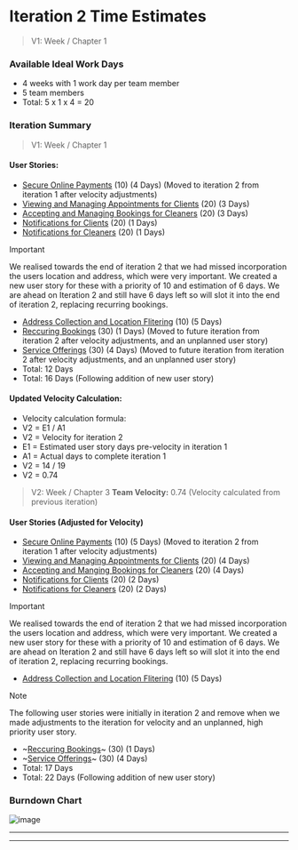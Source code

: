 # Iteration 2 Time Estimates

>  V1: Week / Chapter 1 
### Available Ideal Work Days
- 4 weeks with 1 work day per team member
- 5 team members
- Total: 5 x 1 x 4 = 20 

### Iteration Summary
> V1: Week / Chapter 1
#### User Stories:
- [Secure Online Payments](user_stories/secure_online_payments.md) (10) (4 Days) (Moved to iteration 2 from iteration 1 after velocity adjustments)
- [Viewing and Managing Appointments for Clients](user_stories/viewing_and_managing_appointments_for_clients.md) (20) (3 Days)
- [Accepting and Managing Bookings for Cleaners](user_stories/accepting_and_managing_bookings_for_cleaners.md) (20) (3 Days)
- [Notifications for Clients](user_stories/notifications_for_clients.md) (20) (1 Days)
- [Notifications for Cleaners](user_stories/notifications_for_cleaners.md) (20) (1 Days)
> [!IMPORTANT]
> We realised towards the end of iteration 2 that we had missed incorporation the users location and address, which were very important. We created a new user story for these with a priority of 10 and estimation of 6 days. We are ahead on Iteration 2 and still have 6 days left so will slot it into the end of iteration 2, replacing recurring bookings. 
- [Address Collection and Location Flitering](user_stories/Address_Collection_and_Location_Filtering.md) (10) (5 Days)
- [Reccuring Bookings](user_stories/recurring_bookings.md) (30) (1 Days) (Moved to future iteration from iteration 2 after velocity adjustments, and an unplanned user story)
- [Service Offerings](user_stories/service_offerings.md) (30) (4 Days) (Moved to future iteration from iteration 2 after velocity adjustments, and an unplanned user story)
- Total: 12 Days
- Total: 16 Days (Following addition of new user story)

#### Updated Velocity Calculation:
- Velocity calculation formula:
- V2 = E1 / A1
- V2 = Velocity for iteration 2
- E1 = Estimated user story days pre-velocity in iteration 1
- A1 = Actual days to complete iteration 1
- V2 = 14 / 19
- V2 = 0.74

>V2: Week / Chapter 3
**Team Velocity:** 0.74 (Velocity calculated from previous iteration)
#### User Stories (Adjusted for Velocity)
- [Secure Online Payments](user_stories/secure_online_payments.md) (10) (5 Days) (Moved to iteration 2 from iteration 1 after velocity adjustments)
- [Viewing and Managing Appointments for Clients](user_stories/viewing_and_managing_appointments_for_clients.md) (20) (4 Days)
- [Accepting and Manging Bookings for Cleaners](user_stories/accepting_and_managing_bookings_for_cleaners.md) (20) (4 Days)
- [Notifications for Clients](user_stories/notifications_for_clients.md) (20) (2 Days)
- [Notifications for Cleaners](user_stories/notifications_for_cleaners.md) (20) (2 Days)
> [!IMPORTANT]
> We realised towards the end of iteration 2 that we had missed incorporation the users location and address, which were very important. We created a new user story for these with a priority of 10 and estimation of 6 days. We are ahead on Iteration 2 and still have 6 days left so will slot it into the end of iteration 2, replacing recurring bookings. 
- [Address Collection and Location Flitering](user_stories/Address_Collection_and_Location_Filtering.md) (10) (5 Days)
> [!NOTE]
> The following user stories were initially in iteration 2 and remove when we made adjustments to the iteration for velocity and an unplanned, high priority user story. 
- ~[Reccuring Bookings](user_stories/recurring_bookings.md)~ (30) (1 Days)
- ~[Service Offerings](user_stories/service_offerings.md)~ (30) (4 Days) 
- Total: 17 Days
- Total: 22 Days (Following addition of new user story)

### Burndown Chart
![image](https://github.com/user-attachments/assets/ea733332-21eb-4e93-9a9d-dda36043086e)

---
---
